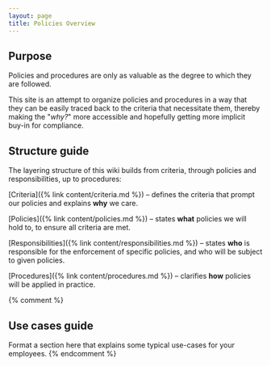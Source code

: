 ```yaml
---
layout: page
title: Policies Overview
---
```

## Purpose
Policies and procedures are only as valuable as the degree to which they are followed.

This site is an attempt to organize policies and procedures in a way that they can be easily traced back to the criteria that necessitate them, thereby making the "_why?_" more accessible and hopefully getting more implicit buy-in for compliance.

## Structure guide
The layering structure of this wiki builds from criteria, through policies and responsibilities, up to procedures:

[Criteria]({% link content/criteria.md %}) – defines the criteria that prompt our policies and explains __why__ we care.

[Policies]({% link content/policies.md %}) – states __what__ policies we will hold to, to ensure all criteria are met.

[Responsibilities]({% link content/responsibilities.md %}) – states __who__ is responsible for the enforcement of specific policies, and who will be subject to given policies.

[Procedures]({% link content/procedures.md %}) – clarifies __how__ policies will be applied in practice.

{% comment %}
## Use cases guide
Format a section here that explains some typical use-cases for your employees.
{% endcomment %}